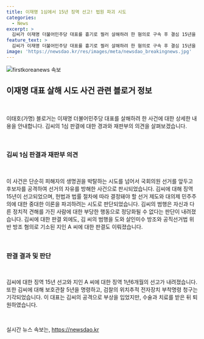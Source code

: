 ```yaml
---
title: 이재명 1심에서 15년 징역 선고! 법원 파괴 시도
categories:
  - News
excerpt: >
  김씨가 이재명 더불어민주당 대표를 흉기로 찔러 살해하려 한 혐의로 구속 후 결심 15년을 선고받았다. 김씨의 범행은 단순히 피해자를 공격하는 것뿐 아니라 공적으로 국회의원 선거를 방해하려는 행위로 판단되어 자유민주주의에 대한 중대한 위협이라고 밝혀졌다. 그는 1월 2일 이 대표를 살해하려 하고, 이날 범행을 도와 기소된 지인 A씨는 징역 1년6개월에 집행유예 3년을 선고받았다. (단어 수: 74, 문자 수: 314)
feature_text: >
  김씨가 이재명 더불어민주당 대표를 흉기로 찔러 살해하려 한 혐의로 구속 후 결심 15년을 선고받았다. 김씨의 범행은 단순히 피해자를 공격하는 것뿐 아니라 공적으로 국회의원 선거를 방해하려는 행위로 판단되어 자유민주주의에 대한 중대한 위협이라고 밝혀졌다. 그는 1월 2일 이 대표를 살해하려 하고, 이날 범행을 도와 기소된 지인 A씨는 징역 1년6개월에 집행유예 3년을 선고받았다. (단어 수: 74, 문자 수: 314)
image: 'https://newsdao.kr/res/images/meta/newsdao_breakingnews.jpg'
---
```


<p><img src="https://newsdao.kr/res/images/meta/newsdao_breakingnews.jpg" alt="firstkoreanews 속보" /></p>

<h2 data-ke-size="size26">이재명 대표 살해 시도 사건 관련 블로거 정보</h2>

<p data-ke-size="size16">&nbsp;</p>

<p>이태호(가명) 블로거는 이재명 더불어민주당 대표를 살해하려 한 사건에 대한 상세한 내용을 안내합니다. 김씨의 1심 판결에 대한 경과와 재판부의 의견을 살펴보겠습니다.</p>

<p data-ke-size="size16">&nbsp;</p>

<h3>김씨 1심 판결과 재판부 의견</h3>

<p data-ke-size="size16">&nbsp;</p>

<p>이 사건은 단순히 피해자의 생명권을 박탈하는 시도를 넘어서 국회의원 선거를 앞두고 후보자를 공격하여 선거의 자유를 방해한 사건으로 판시되었습니다. 김씨에 대해 징역 15년이 선고되었으며, 헌법과 법률 절차에 따라 결정돼야 할 선거 제도와 대의제 민주주의에 대한 중대한 이론을 파괴하려는 시도로 판단되었습니다. 김씨의 범행은 자신과 다른 정치적 견해를 가진 사람에 대한 부당한 행동으로 정당화될 수 없다는 판단이 내려졌습니다. 김씨에 대한 판결 외에도, 김 씨의 범행을 도와 살인미수 방조와 공직선거법 위반 방조 혐의로 기소된 지인 A 씨에 대한 판결도 이뤄졌습니다.</p>

<p data-ke-size="size16">&nbsp;</p>

<h3>판결 결과 및 판단</h3>

<p data-ke-size="size16">&nbsp;</p>

<p>김씨에 대한 징역 15년 선고와 지인 A 씨에 대한 징역 1년6개월의 선고가 내려졌습니다. 또한 김씨에 대해 보호관찰 5년을 명령하고, 검찰의 위치추적 전자장치 부착명령 청구는 기각되었습니다. 이 대표는 김씨의 공격으로 부상을 입었지만, 수술과 치료를 받은 뒤 퇴원하였습니다.</p>

<p data-ke-size="size16">&nbsp;</p>
실시간 뉴스 속보는, <a href="https://newsdao.kr" rel="dofollow">https://newsdao.kr</a>


